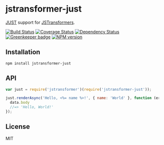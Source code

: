 # jstransformer-just

[JUST](https://github.com/baryshev/just) support for [JSTransformers](https://github.com/jstransformers/jstransformer).

[![Build Status](https://img.shields.io/travis/jstransformers/jstransformer-just/master.svg)](https://travis-ci.org/jstransformers/jstransformer-just)
[![Coverage Status](https://img.shields.io/codecov/c/github/jstransformers/jstransformer-just/master.svg)](https://codecov.io/gh/jstransformers/jstransformer-just)
[![Dependency Status](https://img.shields.io/david/jstransformers/jstransformer-just/master.svg)](http://david-dm.org/jstransformers/jstransformer-just)
[![Greenkeeper badge](https://badges.greenkeeper.io/jstransformers/jstransformer-just.svg)](https://greenkeeper.io/)
[![NPM version](https://img.shields.io/npm/v/jstransformer-just.svg)](https://www.npmjs.org/package/jstransformer-just)

## Installation

    npm install jstransformer-just

## API

```js
var just = require('jstransformer')(require('jstransformer-just'));

just.renderAsync('Hello, <%= name %>!', { name: 'World' }, function (err, data) {
  data.body
  //=> 'Hello, World!'
});
```

## License

MIT

